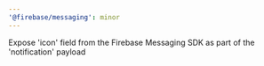 ```yaml
---
'@firebase/messaging': minor
---
```


Expose 'icon' field from the Firebase Messaging SDK as part of the 'notification' payload
